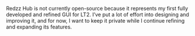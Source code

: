 Redzz Hub is not currently open-source because it represents my first fully developed and refined GUI for LT2. I’ve put a lot of effort into designing and improving it, and for now, I want to keep it private while I continue refining and expanding its features.








